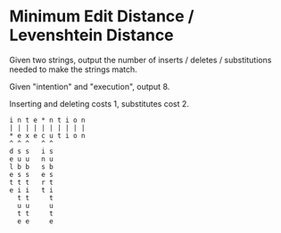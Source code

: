 # Minimum Edit Distance / Levenshtein Distance

Given two strings, output the number of inserts / deletes / substitutions needed to make the strings match.

Given "intention" and "execution", output 8.

Inserting and deleting costs 1, substitutes cost 2.

```text
i n t e * n t i o n
| | | | | | | | | | 
* e x e c u t i o n
^ ^ ^   ^ ^ 
d s s   i s
e u u   n u
l b b   s b
e s s   e s
t t t   r t
e i i   t i
  t t     t
  u u     u
  t t     t
  e e     e
```
